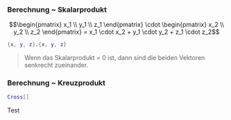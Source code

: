 ### Berechnung ~ Skalarprodukt
$$\begin{pmatrix} x_1 \\ y_1 \\ z_1 \end{pmatrix} \cdot \begin{pmatrix} x_2 \\ y_2 \\ z_2 \end{pmatrix} = x_1 \cdot x_2 + y_1 \cdot y_2 + z_1 \cdot z_2$$
```mathematica
{x, y, z}.{x, y, z}
```
> Wenn das Skalarprodukt = 0 ist, dann sind die beiden Vektoren senkrecht zueinander. 
### Berechnung ~ Kreuzprodukt
```mathematica
Cross[]
```
Test